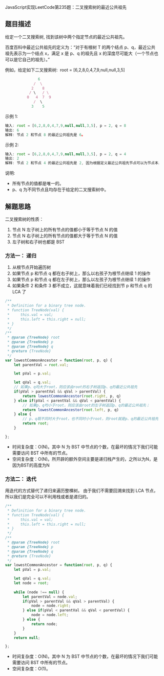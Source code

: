 JavaScript实现LeetCode第235题：二叉搜索树的最近公共祖先

## 题目描述
给定一个二叉搜索树, 找到该树中两个指定节点的最近公共祖先。

百度百科中最近公共祖先的定义为：“对于有根树 T 的两个结点 p、q，最近公共祖先表示为一个结点 x，满足 x 是 p、q 的祖先且 x 的深度尽可能大（一个节点也可以是它自己的祖先）。”

例如，给定如下二叉搜索树:  root = [6,2,8,0,4,7,9,null,null,3,5]
```js
               6
             /  \
            2    8
           / \   / \
          0   4  7  9
             /  \     
            3    5     
```

示例 1:
```js
输入: root = [6,2,8,0,4,7,9,null,null,3,5], p = 2, q = 8
输出: 6 
解释: 节点 2 和节点 8 的最近公共祖先是 6。
```
示例 2:
```js
输入: root = [6,2,8,0,4,7,9,null,null,3,5], p = 2, q = 4
输出: 2
解释: 节点 2 和节点 4 的最近公共祖先是 2, 因为根据定义最近公共祖先节点可以为节点本身。
```

说明:
- 所有节点的值都是唯一的。
- p、q 为不同节点且均存在于给定的二叉搜索树中。

## 解题思路
二叉搜索树的性质：
1. 节点 N 左子树上的所有节点的值都小于等于节点 N 的值
2. 节点 N 右子树上的所有节点的值都大于等于节点 N 的值
3. 左子树和右子树也都是 BST

### 方法一： 递归
1. 从根节点开始遍历树
2. 如果节点 p 和节点 q 都在右子树上，那么以右孩子为根节点继续 1 的操作
3. 如果节点 p 和节点 q 都在左子树上，那么以左孩子为根节点继续 1 的操作
4. 如果条件 2 和条件 3 都不成立，这就意味着我们已经找到节 p 和节点 q 的 LCA 了


```js
/**
 * Definition for a binary tree node.
 * function TreeNode(val) {
 *     this.val = val;
 *     this.left = this.right = null;
 * }
 */
/**
 * @param {TreeNode} root
 * @param {TreeNode} p
 * @param {TreeNode} q
 * @return {TreeNode}
 */
var lowestCommonAncestor = function(root, p, q) {
    let parentVal = root.val;

    let pVal = p.val;

    let qVal = q.val;
    // 如果p、q均大于root，则应该由root的右子树返回p、q的最近公共祖先
    if(pVal > parentVal && qVal > parentVal) {
        return lowestCommonAncestor(root.right, p, q)
    } else if(pVal < parentVal && qVal < parentVal) {
        // 如果p、q均小于root，则应该由root的左子树返回p、q的最近公共祖先；
        return lowestCommonAncestor(root.left, p, q)
    } else {
        // p、q既不同时大于root，也不同时小于root，则root就是p、q的最近公共祖先，返回root
        return root;
    }

};
```
- 时间复杂度：O(N)。其中 N 为 BST 中节点的个数，在最坏的情况下我们可能需要访问 BST 中所有的节点。
- 空间复杂度：O(N)。所开辟的额外空间主要是递归栈产生的，之所以为N，是因为BST的高度为N

### 方法二： 迭代
用迭代的方式替代了递归来遍历整棵树。
由于我们不需要回溯来找到 LCA 节点，所以我们是完全可以不利用栈或者是递归的。

```js
/**
 * Definition for a binary tree node.
 * function TreeNode(val) {
 *     this.val = val;
 *     this.left = this.right = null;
 * }
 */
/**
 * @param {TreeNode} root
 * @param {TreeNode} p
 * @param {TreeNode} q
 * @return {TreeNode}
 */
var lowestCommonAncestor = function(root, p, q) {
    let pVal = p.val;

    let qVal = q.val;
    let node = root;
    
    while (node !== null) {
        let parentVal = node.val;
        if(pVal > parentVal && qVal > parentVal) {
            node = node.right;
        } else if(pVal < parentVal && qVal < parentVal) {
            node = node.left;
        } else {
            return node;
        }
    }
    return null;

};
```

- 时间复杂度：O(N)。其中 N 为 BST 中节点的个数，在最坏的情况下我们可能需要访问 BST 中所有的节点。
- 空间复杂度：O(1)。
